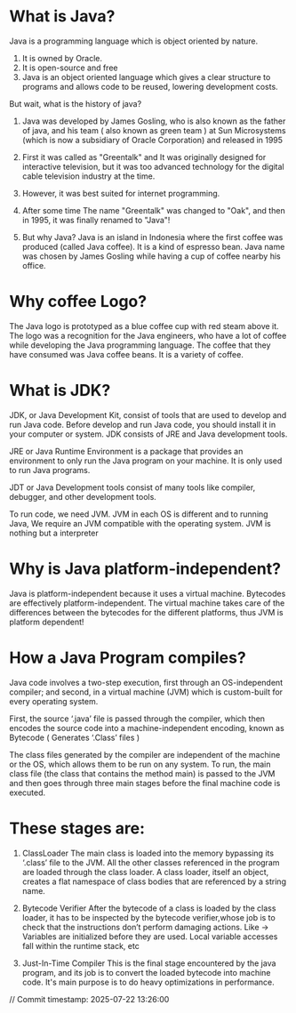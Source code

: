 # What is Java?
Java is a programming language which is object oriented by nature.

1. It is owned by Oracle.
2. It is open-source and free
3. Java is an object oriented language which gives a clear structure to programs 
and allows code to be reused, lowering development costs.

But wait, what is the history of java?
1. Java was developed by James Gosling, who is also known as the father of java,
and his team ( also known as green team ) at Sun Microsystems 
(which is now a subsidiary of Oracle Corporation) and released in 1995

2. First it was called as "Greentalk" and It was originally designed for interactive television, 
but it was too advanced technology for the digital cable television industry at the time.

3. However, it was best suited for internet programming. 

4. After some time The name "Greentalk" was changed to "Oak", 
and then in 1995, it was finally renamed to "Java"!

5. But why Java?
Java is an island in Indonesia where the first coffee was produced (called Java coffee). 
It is a kind of espresso bean.
Java name was chosen by James Gosling while having a cup of coffee nearby his office.

# Why coffee Logo?
The Java logo is prototyped as a blue coffee cup with red steam above it. 
The logo was a recognition for the Java engineers, who have a lot of coffee 
while developing the Java programming language. 
The coffee that they have consumed was Java coffee beans. It is a variety of coffee.

# What is JDK?
JDK, or Java Development Kit, consist of tools that are used to develop and run Java code. 
Before develop and run Java code, you should install it in your computer or system.
JDK consists of JRE and Java development tools.

JRE or Java Runtime Environment is a package that provides an environment to only run 
the Java program on your machine. It is only used to run Java programs.

JDT or Java Development tools consist of many tools like 
compiler, debugger, and other development tools.

To run code, we need JVM. JVM in each OS is different and to running Java, 
We require an JVM compatible with the operating system.
JVM is nothing but a interpreter

# Why is Java platform-independent?
Java is platform-independent because it uses a virtual machine.
Bytecodes are effectively platform-independent. 
The virtual machine takes care of the differences between the bytecodes for the different platforms,
thus JVM is platform dependent!

# How a Java Program compiles?
Java code involves a two-step execution, 
first through an OS-independent compiler; 
and second, in a virtual machine (JVM) which is custom-built 
for every operating system.

First, the source ‘.java’ file is passed through the compiler, 
which then encodes the source code into a machine-independent encoding,
known as Bytecode ( Generates ‘.Class’ files )

The class files generated by the compiler are independent of the machine or the OS,
which allows them to be run on any system.
To run, the main class file (the class that contains the method main) is passed 
to the JVM and then goes through three main stages before the 
final machine code is executed. 

# These stages are:
1. ClassLoader
The main class is loaded into the memory bypassing its ‘.class’ file to the JVM.
All the other classes referenced in the program are loaded through the class loader.
A class loader, itself an object, creates a flat namespace of class bodies
that are referenced by a string name. 

2. Bytecode Verifier
After the bytecode of a class is loaded by the class loader, 
it has to be inspected by the bytecode verifier,whose job 
is to check that the instructions don’t perform damaging actions.
Like ->
Variables are initialized before they are used.
Local variable accesses fall within the runtime stack, etc

3. Just-In-Time Compiler
This is the final stage encountered by the java program, 
and its job is to convert the loaded bytecode into machine code.
It's main purpose is to do heavy optimizations in performance.

// Commit timestamp: 2025-07-22 13:26:00